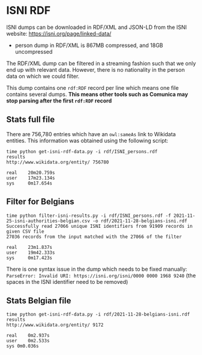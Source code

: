 # ISNI RDF

ISNI dumps can be downloaded in RDF/XML and JSON-LD from the ISNI website: https://isni.org/page/linked-data/

* person dump in RDF/XML is 867MB compressed, and 18GB uncompressed

The RDF/XML dump can be filtered in a streaming fashion such that we only end up with relevant data.
However, there is no nationality in the person data on which we could filter.

This dump contains one `rdf:RDF` record per line which means one file contains several dumps.
**This means other tools such as Comunica may stop parsing after the first `rdf:RDF` record**



## Stats full file
There are 756,780 entries which have an `owl:sameAs` link to Wikidata entities.
This information was obtained using the following script:

```
time python get-isni-rdf-data.py -i rdf/ISNI_persons.rdf
results
http://www.wikidata.org/entity/ 756780

real    20m20.759s
user    17m23.134s
sys     0m17.654s
```

## Filter for Belgians

```
time python filter-isni-results.py -i rdf/ISNI_persons.rdf -f 2021-11-25-isni-authorities-belgian.csv -o rdf/2021-11-28-belgians-isni.rdf
Successfully read 27066 unique ISNI identifiers from 91909 records in given CSV file
27036 records from the input matched with the 27066 of the filter

real    23m1.837s
user    19m42.333s
sys     0m17.423s
```

There is one syntax issue in the dump which needs to be fixed manually: `ParseError: Invalid URI: https://isni.org/isni/0000 0000 1968 9240` (the spaces in the ISNI identifier need to be removed)

## Stats Belgian file

```
time python get-isni-rdf-data.py -i rdf/2021-11-28-belgians-isni.rdf 
results
http://www.wikidata.org/entity/	9172

real	0m2.937s
user	0m2.533s
sys	0m0.036s
```
